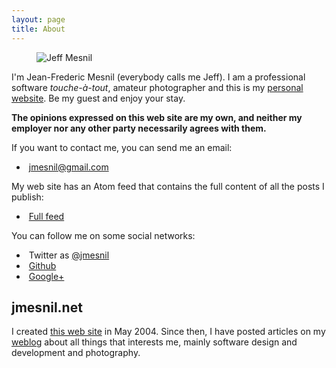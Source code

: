 ```yaml
---
layout: page
title: About
---
```


<figure style="max-width:320px;"><div class="img" data-picture data-alt="Jeff Mesnil">
<div data-src="#{ site.img_base_url }images/me-320w.jpg"></div>
<div data-src="#{ site.img_base_url }images/me-640w.jpg" data-media="(-webkit-min-device-pixel-ratio: 1.5),(-moz-min-device-pixel-ratio: 1.5),(-o-min-device-pixel-ratio: 3/2)"></div>
<!-- Fallback content for non-JS browsers. Same img src as the initial, unqualified source element. -->
<noscript>
<img src="#{ site.img_base_url }images/me-900w.jpg" alt="Jeff Mesnil">
</noscript>
</div>
</figure>

I'm <span itemprop="name">Jean-Frederic Mesnil</span> (everybody calls me <span itemprop="nickname">Jeff</span>). I am a <span itemprop="title">professional software _touche-&agrave;-tout_</span>, amateur photographer and this is my <a href="http://jmesnil.net/" itemprop="url">personal website</a>. Be my guest and enjoy your stay.

__The opinions expressed on this web site are my own, and neither my employer nor any other party necessarily agrees with them.__

If you want to contact me, you can send me an email:

* <i class="icon-envelope-alt icon-large"></i>&nbsp;<a href="mailto:jmesnil@gmail.com" itemprop="url">jmesnil@gmail.com</a>

My web site has an Atom feed that contains the full content of all the posts I publish:

* <i class="icon-rss icon-large"></i>&nbsp;[Full feed](/weblog/feed/atom/)

You can follow me on some social networks:

* <i class="icon-twitter icon-large"></i>&nbsp;Twitter as [@jmesnil  ](https://twitter.com/jmesnil)
* <i class="icon-github icon-large"></i>&nbsp;[Github](https://github.com/jmesnil/)
* <i class="icon-google-plus icon-large"></i>&nbsp;[Google+](https://plus.google.com/117122508030998403906)

## jmesnil.net ##

I created [this web site](http://jmesnil.net) in May 2004. Since then, I have posted articles on my [weblog](/weblog/) about all things that interests me, mainly software design and development and photography.
